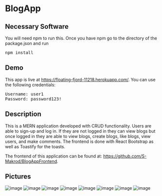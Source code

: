 # BlogApp

## Necessary Software
You will need npm to run this. Once you have npm go to the directory of the package.json and run

<pre>
npm install
</pre>

## Demo
This app is live at https://floating-fjord-11218.herokuapp.com/. You can use the following credentials:

<pre>
Username: user1
Password: password123!
</pre>

## Description
This is a MERN application developed with CRUD functionality. Users are able to sign-up and log in. If they are not logged in they can view blogs but once logged in they are able to view blogs, create blogs, like blogs, view users, and make comments. The frontend is done with React Bootstrap as well as Toastify for the toasts.

The frontend of this application can be found at: https://github.com/S-Makrod/BlogAppFrontend.

## Pictures
![image](https://user-images.githubusercontent.com/53048085/153117934-f638ad03-32fb-4cc5-987e-bab93bef8437.png)
![image](https://user-images.githubusercontent.com/53048085/153117946-8841a5c9-188a-48c8-b6e5-69fb5151d33f.png)
![image](https://user-images.githubusercontent.com/53048085/153117956-7a45a5d1-6be7-4eb9-99cc-835a869c1fea.png)
![image](https://user-images.githubusercontent.com/53048085/153117966-9cf21b98-4ec3-46e7-9d00-fac985c39ddd.png)
![image](https://user-images.githubusercontent.com/53048085/153117976-873d42ef-598e-4b51-9b5e-0b4b9ed334d4.png)
![image](https://user-images.githubusercontent.com/53048085/153117993-695329d8-d2cc-401e-ac6f-a336576e564d.png)
![image](https://user-images.githubusercontent.com/53048085/153118010-67a0a58d-f3f3-429a-8d9d-0ad0c9d18aff.png)
![image](https://user-images.githubusercontent.com/53048085/153118016-0e777ef5-967a-4485-b395-102f935fe0ce.png)
